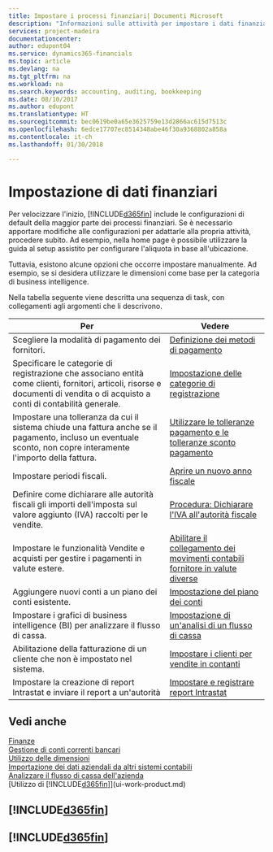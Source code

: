 ```yaml
---
title: Impostare i processi finanziari| Documenti Microsoft
description: "Informazioni sulle attività per impostare i dati finanziari nella propria attività per adattarli alle esigenze di contabilità, controllo e gestione dei libri contabili."
services: project-madeira
documentationcenter: 
author: edupont04
ms.service: dynamics365-financials
ms.topic: article
ms.devlang: na
ms.tgt_pltfrm: na
ms.workload: na
ms.search.keywords: accounting, auditing, bookkeeping
ms.date: 08/10/2017
ms.author: edupont
ms.translationtype: HT
ms.sourcegitcommit: bec0619be0a65e3625759e13d2866ac615d7513c
ms.openlocfilehash: 6edce17707ec8514348abe46f30a9368802a858a
ms.contentlocale: it-ch
ms.lasthandoff: 01/30/2018

---
```

# <a name="setting-up-finance"></a>Impostazione di dati finanziari
Per velocizzare l'inizio, [!INCLUDE[d365fin](includes/d365fin_md.md)] include le configurazioni di default della maggior parte dei processi finanziari. Se è necessario apportare modifiche alle configurazioni per adattarle alla propria attività, procedere subito. Ad esempio, nella home page è possibile utilizzare la guida al setup assistito per configurare l'aliquota in base all'ubicazione.  

Tuttavia, esistono alcune opzioni che occorre impostare manualmente. Ad esempio, se si desidera utilizzare le dimensioni come base per la categoria di business intelligence.  

Nella tabella seguente viene descritta una sequenza di task, con collegamenti agli argomenti che li descrivono.

| Per | Vedere |
| --- | --- |
| Scegliere la modalità di pagamento dei fornitori. |[Definizione dei metodi di pagamento](finance-payment-methods.md) |
| Specificare le categorie di registrazione che associano entità come clienti, fornitori, articoli, risorse e documenti di vendita o di acquisto a conti di contabilità generale. |[Impostazione delle categorie di registrazione](finance-posting-groups.md)|
|Impostare una tolleranza da cui il sistema chiude una fattura anche se il pagamento, incluso un eventuale sconto, non copre interamente l'importo della fattura.|[Utilizzare le tolleranze pagamento e le tolleranze sconto pagamento](finance-payment-tolerance-and-payment-discount-tolerance.md)|
| Impostare periodi fiscali. |[Aprire un nuovo anno fiscale](finance-how-open-new-fiscal-year.md) |
| Definire come dichiarare alle autorità fiscali gli importi dell'imposta sul valore aggiunto (IVA) raccolti per le vendite. |[Procedura: Dichiarare l'IVA all'autorità fiscale](finance-how-report-vat.md)|
| Impostare le funzionalità Vendite e acquisti per gestire i pagamenti in valute estere.|[Abilitare il collegamento dei movimenti contabili fornitore in valute diverse](finance-how-enable-application-ledger-entries-different-currencies.md)
| Aggiungere nuovi conti a un piano dei conti esistente. |[Impostazione del piano dei conti](finance-setup-chart-accounts.md) |
| Impostare i grafici di business intelligence (BI) per analizzare il flusso di cassa. |[Impostazione di un'analisi di un flusso di cassa](finance-setup-cash-flow-analyses.md) |
|Abilitazione della fatturazione di un cliente che non è impostato nel sistema.|[Impostare i clienti per vendite in contanti](finance-how-to-set-up-cash-customers.md)|
| Impostare la creazione di report Intrastat e inviare il report a un'autorità | [Impostare e registrare report Intrastat](finance-how-setup-report-intrastat.md)|

## <a name="see-also"></a>Vedi anche
[Finanze](finance.md)  
[Gestione di conti correnti bancari](bank-manage-bank-accounts.md)  
[Utilizzo delle dimensioni](finance-dimensions.md)  
[Importazione dei dati aziendali da altri sistemi contabili](upload-data.md)  
[Analizzare il flusso di cassa dell'azienda](finance-analyze-cash-flow.md)  
[Utilizzo di [!INCLUDE[d365fin](includes/d365fin_md.md)]](ui-work-product.md)  

## [!INCLUDE[d365fin](includes/free_trial_md.md)]  
## [!INCLUDE[d365fin](includes/training_link_md.md)]

